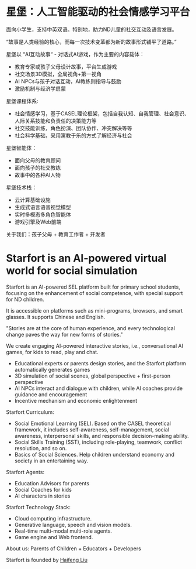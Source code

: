 

# 星堡：人工智能驱动的社会情感学习平台

面向小学生，支持中英双语。特别地，助力ND儿童的社交互动及语言发展。

“故事是人类经验的核心，而每一次技术变革都为新的故事形式铺平了道路。”

星堡以 “AI互动故事“ - 对话式AI游戏，作为主要的内容载体：
* 教育专家或孩子父母设计故事，平台生成游戏
* 社交场景3D模拟，全局视角+第一视角
* AI NPCs与孩子对话互动，AI教练则指导与鼓励
* 激励机制与经济学启蒙


星堡课程体系: 
* 社会情感学习，基于CASEL理论框架，包括自我认知、自我管理、社会意识、人际关系技能和负责任的决策能力等
* 社交技能训练，角色扮演、团队协作、冲突解决等等
* 社会科学基础，采用寓教于乐的方式了解经济与社会


星堡智能体：
* 面向父母的教育顾问
* 面向孩子的社交教练
* 故事中的各种AI人物

星堡技术栈：
* 云计算基础设施
* 生成式语言语音视觉模型
* 实时多模态多角色智能体
* 游戏引擎及Web前端

关于我们：孩子父母 + 教育工作者 + 开发者


# Starfort is an AI-powered virtual world for social simulation

Starfort is an AI-powered SEL platform built for primary school students, focusing on the enhancement of social competence, with special support for ND children. 

It is accessible on platforms such as mini-programs, browsers, and smart glasses. It supports Chinese and English.


"Stories are at the core of human experience, and every technological change paves the way for new forms of stories."

We create engaging AI-powered interactive stories, i.e., conversational AI games, for kids to read, play and chat.
* Educational experts or parents design stories, and the Starfort platform automatically generates games
* 3D simulation of social scenes, global perspective + first-person perspective
* AI NPCs interact and dialogue with children, while AI coaches provide guidance and encouragement
* Incentive mechanism and economic enlightenment

Starfort Curriculum:
* Social Emotional Learning (SEL). Based on the CASEL theoretical framework, it includes self-awareness, self-management, social awareness, interpersonal skills, and responsible decision-making ability.
* Social Skills Training (SST), including role-playing, teamwork, conflict resolution, and so on.
* Basics of Social Sciences. Help children understand economy and society in an entertaining way.


Starfort Agents:
* Education Advisors for parents
* Social Coaches for kids
* AI characters in stories


Starfort Technology Stack: 
* Cloud computing infrastructure.
* Generative language, speech and vision models.
* Real-time multi-modal multi-role agents.
* Game engine and Web frontend. 

About us: Parents of Children + Educators + Developers


Starfort is founded by [Haifeng Liu](https://www.linkedin.com/in/haifeng-liu/)
